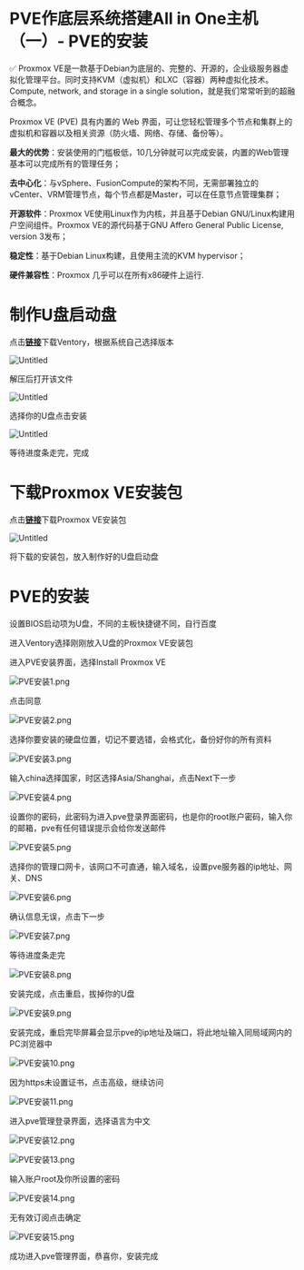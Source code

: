 # PVE作底层系统搭建All in One主机（一）- PVE的安装

<aside>
✅ Proxmox VE是一款基于Debian为底层的、完整的、开源的，企业级服务器虚拟化管理平台。同时支持KVM（虚拟机）和LXC（容器）两种虚拟化技术。Compute, network, and storage in a single solution，就是我们常常听到的超融合概念。

Proxmox VE (PVE) 具有内置的 Web 界面，可让您轻松管理多个节点和集群上的虚拟机和容器以及相关资源（防火墙、网络、存储、备份等）。

**最大的优势**：安装使用的门槛极低，10几分钟就可以完成安装，内置的Web管理基本可以完成所有的管理任务；

**去中心化**：与vSphere、FusionCompute的架构不同，无需部署独立的vCenter、VRM管理节点，每个节点都是Master，可以在任意节点管理集群；

**开源软件**：Proxmox VE使用Linux作为内核，并且基于Debian GNU/Linux构建用户空间组件。Proxmox VE的源代码基于GNU Affero General Public License, version 3发布；

**稳定性**：基于Debian Linux构建，且使用主流的KVM hypervisor；

**硬件兼容性**：Proxmox 几乎可以在所有x86硬件上运行.

</aside>

# 制作U盘启动盘

点击[**链接**](https://www.ventoy.net/cn/download.html)下载Ventory，根据系统自己选择版本

![Untitled](https://prod-files-secure.s3.us-west-2.amazonaws.com/26f15155-41da-4b34-9ae6-005de5a1901c/6dbb7ad6-f939-4c16-a889-4cae4015c8e0/Untitled.png)

解压后打开该文件

![Untitled](https://prod-files-secure.s3.us-west-2.amazonaws.com/26f15155-41da-4b34-9ae6-005de5a1901c/64cbd325-c31c-4377-85bf-c8353d532c14/Untitled.png)

选择你的U盘点击安装

![Untitled](https://prod-files-secure.s3.us-west-2.amazonaws.com/26f15155-41da-4b34-9ae6-005de5a1901c/650ad314-ed3a-46bd-8a0b-8c4b64504660/Untitled.png)

等待进度条走完，完成

# 下载Proxmox VE安装包

点击[**链接**](https://www.proxmox.com/en/downloads)下载Proxmox VE安装包

![Untitled](https://prod-files-secure.s3.us-west-2.amazonaws.com/26f15155-41da-4b34-9ae6-005de5a1901c/c8304214-95c4-4eac-ba91-541907c5b901/Untitled.png)

将下载的安装包，放入制作好的U盘启动盘

# PVE的安装

设置BIOS启动项为U盘，不同的主板快捷键不同，自行百度

进入Ventory选择刚刚放入U盘的Proxmox VE安装包

进入PVE安装界面，选择Install Proxmox VE

![PVE安装1.png](https://prod-files-secure.s3.us-west-2.amazonaws.com/26f15155-41da-4b34-9ae6-005de5a1901c/e2922414-21a7-45c2-8962-84a38e946de2/PVE%E5%AE%89%E8%A3%851.png)

点击同意

![PVE安装2.png](https://prod-files-secure.s3.us-west-2.amazonaws.com/26f15155-41da-4b34-9ae6-005de5a1901c/1c038229-bc25-4beb-8b16-aff6bb099245/PVE%E5%AE%89%E8%A3%852.png)

选择你要安装的硬盘位置，切记不要选错，会格式化，备份好你的所有资料

![PVE安装3.png](https://prod-files-secure.s3.us-west-2.amazonaws.com/26f15155-41da-4b34-9ae6-005de5a1901c/36409e02-5a88-4c08-82c2-192b3417904d/PVE%E5%AE%89%E8%A3%853.png)

输入china选择国家，时区选择Asia/Shanghai，点击Next下一步

![PVE安装4.png](https://prod-files-secure.s3.us-west-2.amazonaws.com/26f15155-41da-4b34-9ae6-005de5a1901c/5ab2a4fc-ac23-4e54-8ac4-af888dd6bc27/PVE%E5%AE%89%E8%A3%854.png)

设置你的密码，此密码为进入pve登录界面密码，也是你的root账户密码，输入你的邮箱，pve有任何错误提示会给你发送邮件

![PVE安装5.png](https://prod-files-secure.s3.us-west-2.amazonaws.com/26f15155-41da-4b34-9ae6-005de5a1901c/4b38fb35-0e0e-4428-bec1-93a14b976099/PVE%E5%AE%89%E8%A3%855.png)

选择你的管理口网卡，该网口不可直通，输入域名，设置pve服务器的ip地址、网关、DNS

![PVE安装6.png](https://prod-files-secure.s3.us-west-2.amazonaws.com/26f15155-41da-4b34-9ae6-005de5a1901c/3b83cfb1-07c8-4cf4-80ae-fb032edaeef1/PVE%E5%AE%89%E8%A3%856.png)

确认信息无误，点击下一步

![PVE安装7.png](https://prod-files-secure.s3.us-west-2.amazonaws.com/26f15155-41da-4b34-9ae6-005de5a1901c/0965037d-3c94-4f86-8ccc-31f17f8ad206/PVE%E5%AE%89%E8%A3%857.png)

等待进度条走完

![PVE安装8.png](https://prod-files-secure.s3.us-west-2.amazonaws.com/26f15155-41da-4b34-9ae6-005de5a1901c/d6369ba6-39e2-46bf-9b38-6d706914ba3c/PVE%E5%AE%89%E8%A3%858.png)

安装完成，点击重启，拔掉你的U盘

![PVE安装9.png](https://prod-files-secure.s3.us-west-2.amazonaws.com/26f15155-41da-4b34-9ae6-005de5a1901c/81b00e35-fb27-4423-ad83-69453e0610b0/PVE%E5%AE%89%E8%A3%859.png)

安装完成，重启完毕屏幕会显示pve的ip地址及端口，将此地址输入同局域网内的PC浏览器中

![PVE安装10.png](https://prod-files-secure.s3.us-west-2.amazonaws.com/26f15155-41da-4b34-9ae6-005de5a1901c/4a03af3b-e093-4d8b-841c-90053f71341c/PVE%E5%AE%89%E8%A3%8510.png)

因为https未设置证书，点击高级，继续访问

![PVE安装11.png](https://prod-files-secure.s3.us-west-2.amazonaws.com/26f15155-41da-4b34-9ae6-005de5a1901c/30ba5fff-c462-4544-8461-b7d6d3987176/PVE%E5%AE%89%E8%A3%8511.png)

进入pve管理登录界面，选择语言为中文

![PVE安装12.png](https://prod-files-secure.s3.us-west-2.amazonaws.com/26f15155-41da-4b34-9ae6-005de5a1901c/8f071e25-84ce-425e-b75b-a709a218aef9/PVE%E5%AE%89%E8%A3%8512.png)

![PVE安装13.png](https://prod-files-secure.s3.us-west-2.amazonaws.com/26f15155-41da-4b34-9ae6-005de5a1901c/8ce3c8c0-56fe-4e8d-b788-f0fd8ece4047/PVE%E5%AE%89%E8%A3%8513.png)

输入账户root及你所设置的密码

![PVE安装14.png](https://prod-files-secure.s3.us-west-2.amazonaws.com/26f15155-41da-4b34-9ae6-005de5a1901c/956dc63c-c9fa-4a7c-8911-51e41a496f0d/PVE%E5%AE%89%E8%A3%8514.png)

无有效订阅点击确定

![PVE安装15.png](https://prod-files-secure.s3.us-west-2.amazonaws.com/26f15155-41da-4b34-9ae6-005de5a1901c/3ea9afbb-75b8-4f2b-871b-818047c5dfc2/PVE%E5%AE%89%E8%A3%8515.png)

成功进入pve管理界面，恭喜你，安装完成
